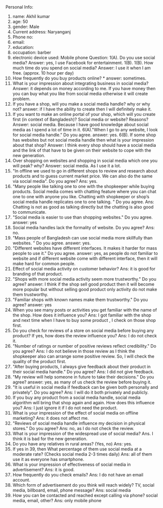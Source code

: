 Personal Info:
1. name: Akhil kumar
2. age: 50
3. gender: Male
4. Current address: Naryanganj
5. Phone no:
6. email:
7. education:
8. occupation: barber
9. electronic device used: Mobile phone
Question:
1(A). Do you use social media?
Answer: yes, I use Facebook for entertainment.
1(B). 1(B). How much time do you spend on social media?
Answer: I use it when I am free. (approx. 10 hour per day)
2. How frequently do you buy products online? *
answer: sometimes.
3. What is your impression about integrating business in social media?
Answer: it depends on money according to me. If you have money then you can buy
what you like from social media otherwise it will create problem.
4. If you have a shop, will you make a social media handle? why or why not?
answer: if I have the ability to create then I will definitely make it.
5. If you want to make an online portal of your shop, which will you create first (in context of
Bangladesh)? Social media or website? Reasons?
Answer: social media. Because I have good knowledge about social media as I spend a
lot of time in it.
6(A)."When I go to any website, I look for social media handle." Do you agree.
answer: yes.
6(B). If some shop has websites but not social media handle then what is your impression about that
shop?
Answer: I think every shop should have a social media and the link of that have to be
given on their website to cope with the new generation.
7. Over shopping on websites and shopping in social media which one you will peak? why?
Answer: social media. As I use it a lot.
8. "In offline we used to go in different shops to review and research about products and to guess
current market price. We can also do the same via social media". Do you agree?
Ans: yes.
9. "Many people like talking one to one with the shopkeeper while buying products. Social media
comes with chatting feature where you can chat one to one with anyone you like. Chatting with
shopkeeper or shop’s social media handle replicates one to one talking. " Do you agree.
Ans: Chatting is not as good as talking directly but the chatting is also good to communicate.
10. "Social media is easier to use than shopping websites." Do you agree.
answer: yes
11. Social media handles lack the formality of website. Do you agree?
Ans: no.
12. "Mass people of Bangladesh can use social media more skillfully than websites. " Do you agree.
answer: yes.
13. "Different websites have different interfaces. It makes it harder for mass people to use it." Do you
agree.
answer: yes, as people do not familiar to website and if different website come with
different interface, then it will make hard for common people.
14. Effect of social media activity on customer behavior?
Ans: it is good for branding of that product.
15. "Shops with more social media activity seem more trustworthy." Do you agree?
answer: I think if the shop sell good product then it will become more popular but
without selling good product only activity do not make them trustworthy.
16. "Familiar shops with known names make them trustworthy." Do you agree?
answer: yes
17. When you see many posts or activities you get familiar with the name of the shop. How does it
influence you?
Ans: I got familiar with the shop and next time when I have to buy some product , I check on those
shop first.
18. Do you check for reviews of a store on social media before buying any product? If yes, how does
the review influence you?
Ans: I do not check it.
19. "Number of ratings or number of positive reviews reflect credibility." Do you agree?
Ans: I do not believe in those review as I think the shopkeeper also can arrange some positive review.
So, I will check the quality of the product first.
20. "After buying products, I always give feedback about their product in their social media handle."
Do you agree?
Ans: I did not give feedback.
21. "My review will help someone in future to take their decisions." Do you agree?
answer: yes, as many of us check the review before buying it.
22. "It is useful in social media if feedback can be given both personally and privately". Do you agree?
Ans: I will do it both privately and publicly.
23. If you buy any product from a social media handle, social media algorithm will bring that shop
again and again. How does this influence you?
Ans: I just ignore it if I do not need the product.
24. What is your impression of the effect of social media on offline marketing?
Ans: it does not affect me.
25. "Reviews of social media handle influence my decision in physical stores." Do you agree?
Ans: no, as I do not check the review.
26. What is your impression of the widespread use of social media?
Ans. I think it is bad for the new generation.
27. Do you have any relatives in rural areas? (Yes, no)
Ans: yes.
28. If yes in 39, then What percentage of them use social media at a moderate rate? (Checks social
media 2-3 times daily)
Ans: all of them use it as everyone has smartphone.
29. What is your impression of effectiveness of social media in advertisement?
Ans: it is good.
30. How frequently do you check emails?
Ans: I do not have an email account.
31. Which form of advertisement do you think will reach widely? TV, social media, billboard, email,
phone message?
Ans: social media
32. How you can be contacted and reached except calling via phone? social media, email, other?
Ans: only mobile phone